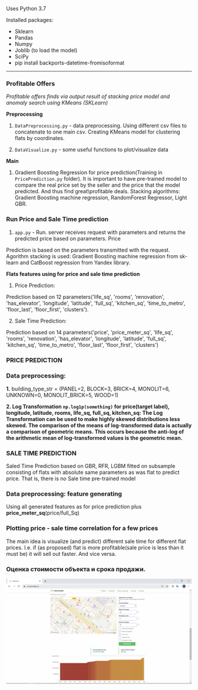 Uses Python 3.7

Installed packages:
* Sklearn
* Pandas 
* Numpy
* Joblib (to load the model)
* SciPy
* pip install backports-datetime-fromisoformat






- - - -
### Profitable Offers ###
_Profitable offers finds via output result of stacking price model and anomaly search using KMeans (SKLearn)_ 

__Preprocessing__

1. `DataPreprocessing.py` - data preprocessing. Using different csv files to concatenate to one main csv. 
Creating KMeans model for clustering flats by coordinates.

2. `DataVisualize.py` - some useful functions to plot/visualize data

__Main__

1. Gradient Boosting Regression for price prediction(Training in `PricePrediction.py` folder). It is important to have
pre-trained model to compare the real price set by the seller and the price that the model predicted.
And thus find great\profitable deals. 
Stacking algorithms: Gradient Boosting machine regression, RandomForest Regressor, Light GBR.

### Run Price and Sale Time prediction ###
1. `app.py` - Run.  server receives request with parameters and 
returns the predicted price based on parameters. Price

Prediction is based on the parameters transmitted with the request.
Agorithm stacking is used: Gradient Boosting machine regression from sk-learn and CatBoost regression from Yandex library.

__Flats features using for price and sale time prediction__

1. Price Prediction:

Prediction based on 12 parameters('life_sq', 'rooms', 'renovation', 'has_elevator', 'longitude', 'latitude',
 'full_sq', 'kitchen_sq', 'time_to_metro', 'floor_last', 'floor_first', 'clusters'). 

2. Sale Time Prediction:

Prediction based on 14 parameters('price', 'price_meter_sq', 'life_sq', 'rooms', 'renovation', 'has_elevator',
 'longitude', 'latitude', 'full_sq', 'kitchen_sq', 'time_to_metro', 'floor_last', 'floor_first', 'clusters')
  


### PRICE PREDICTION ###

### Data preprocessing: ###

__1.__ building_type_str = (PANEL=2, BLOCK=3, BRICK=4, MONOLIT=6,
                           UNKNOWN=0, MONOLIT_BRICK=5, WOOD=1)
                           
__2. Log Transformation `np.log1p(something)` for price(target label), longitude, latitude, rooms, life_sq, full_sq, kitchen_sq:
 The Log Transformation can be used to make highly skewed distributions less skewed.
 The comparison of the means of log-transformed data is actually a comparison of geometric means. 
 This occurs because the anti-log of the arithmetic mean of log-transformed values is the geometric mean.__


                      



### SALE TIME PREDICTION ###

Saled Time Prediction based on GBR, RFR, LGBM fitted on subsample consisting 
of flats with absolute same parameters as was flat to predict price. That is, there is no Sale time pre-trained model  

### Data preprocessing: feature generating ###
 
Using all generated features as for price prediction plus __price_meter_sq__(price/full_Sq)
 

### Plotting price  - sale time  correlation for a few prices ###

The main idea is visualize (and predict) different sale time for different flat prices. I.e. if (as proposed) 
flat is more profitable(sale price is less than it must be) it will sell out faster. And vice versa. 

### Оценка стоимости объекта и срока продажи. ###

![Screenshot](https://github.com/eestien/RealtyAi/blob/master/screen_example.png)